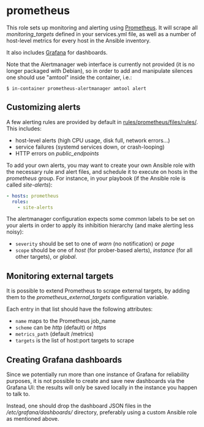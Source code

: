 prometheus
===

This role sets up monitoring and alerting
using [Prometheus](https://prometheus.io). It will scrape all
*monitoring_targets* defined in your services.yml file, as well as a
number of host-level metrics for every host in the Ansible inventory.

It also includes [Grafana](https://grafana.com) for dashboards.

Note that the Alertmanager web interface is currently not provided (it
is no longer packaged with Debian), so in order to add and manipulate
silences one should use "amtool" inside the container, i.e.:

```shell
$ in-container prometheus-alertmanager amtool alert
```

## Customizing alerts

A few alerting rules are provided by default
in
[rules/prometheus/files/rules/](rules/prometheus/files/rules/). This
includes:

* host-level alerts (high CPU usage, disk full, network errors...)
* service failures (systemd services down, or crash-looping)
* HTTP errors on *public_endpoints*

To add your own alerts, you may want to create your own Ansible role
with the necessary rule and alert files, and schedule it to execute on
hosts in the *prometheus* group. For instance, in your playbook (if
the Ansible role is called *site-alerts*):

```yaml
- hosts: prometheus
  roles:
    - site-alerts
```

The alertmanager configuration expects some common labels to be set on
your alerts in order to apply its inhibition hierarchy (and make
alerting less noisy):

* `severity` should be set to one of *warn* (no notification) or
  *page*
* `scope` should be one of *host* (for prober-based alerts),
  *instance* (for all other targets), or *global*.

## Monitoring external targets

It is possible to extend Prometheus to scrape external targets, by
adding them to the *prometheus_external_targets* configuration
variable.

Each entry in that list should have the following attributes:

* `name` maps to the Prometheus job_name
* `scheme` can be *http* (default) or *https*
* `metrics_path` (default /metrics)
* `targets` is the list of host:port targets to scrape

## Creating Grafana dashboards

Since we potentially run more than one instance of Grafana for
reliability purposes, it is not possible to create and save new
dashboards via the Grafana UI: the results will only be saved locally
in the instance you happen to talk to.

Instead, one should drop the dashboard JSON files in the
*/etc/grafana/dashboards/* directory, preferably using a custom
Ansible role as mentioned above.
